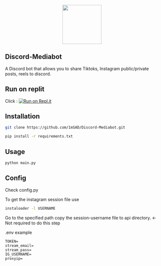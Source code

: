 
<p align="center">
  <img width="128" height="128" src="https://user-images.githubusercontent.com/67737881/119644616-1d0b8780-be2e-11eb-82c5-bcf9ed17a730.png">
</p>

## Discord-Mediabot
A Discord bot that allows you to share Tiktoks, Instagram public/private posts, reels to discord.
## Run on replit
Click : [![Run on Repl.it](https://repl.it/badge/github/1mSAD/Discord-Mediabot)](https://repl.it/github/1mSAD/Discord-Mediabot)
## Installation
```bash
git clone https://github.com/1mSAD/Discord-Mediabot.git
```
```bash
pip install -r requirements.txt 
```
## Usage

```python
python main.py
```

## Config
Check config.py

To  get the instagram session file use
```bash
instaloader -l USERNAME
```
Go to the specified path copy the session-username file to api directory. <- Not required to do this step

.env example
```
TOKEN=
stream_email=
stream_pass=
IG_USERNAME=
proxyip=
```

